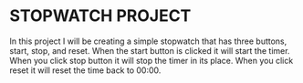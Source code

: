 # STOPWATCH PROJECT

In this project I will be creating a simple stopwatch that has three buttons, start, stop, and reset. When the start button is clicked it will start the timer. When you click stop button it will stop the timer in its place. When you click reset it will reset the time back to 00:00.
